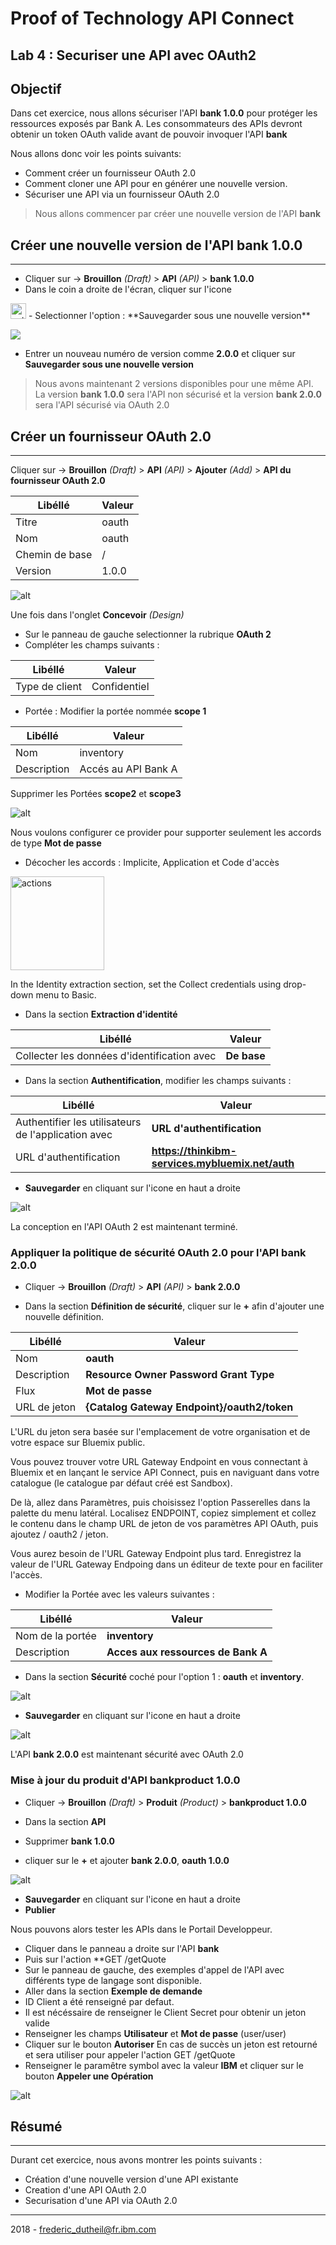 # Proof of Technology API Connect

## Lab 4 : Securiser une API avec OAuth2 

## Objectif 

Dans cet exercice, nous allons sécuriser l'API **bank 1.0.0** pour protéger les ressources exposés par Bank A. Les consommateurs des APIs devront obtenir un token OAuth valide avant de pouvoir invoquer l'API **bank**

Nous allons donc voir les points suivants:

+ Comment créer un fournisseur OAuth 2.0
+ Comment cloner une API pour en générer une nouvelle version.
+ Sécuriser une API via un fournisseur OAuth 2.0 

> Nous allons commencer par créer une nouvelle version de l'API **bank**
>

## Créer une nouvelle version de l'API **bank 1.0.0**
---

- Cliquer sur ->  **Brouillon** *(Draft)* > **API** *(API)* >  **bank 1.0.0**
- Dans le coin a droite de l'écran, cliquer sur l'icone
<img src="img/plusdaction.png" alt="actions" style="width: 25px;"/> 
- Selectionner l'option : **Sauvegarder sous une nouvelle version**

![](img/newversion.png)

- Entrer un nouveau numéro de version comme **2.0.0** et cliquer sur  **Sauvegarder sous une nouvelle version**

> Nous avons maintenant 2 versions disponibles pour une même API.
> La version **bank 1.0.0** sera l'API non sécurisé et la version **bank 2.0.0** sera l'API sécurisé via OAuth 2.0
> 

## Créer un fournisseur OAuth 2.0
---

Cliquer sur -> **Brouillon** *(Draft)* > **API** *(API)* > **Ajouter** *(Add)* > **API du fournisseur OAuth 2.0** 

Libéllé       | Valeur
------------- | -------------
Titre         | oauth
Nom			    | oauth
Chemin de base       | /
Version       | 1.0.0


![alt](img/createoauthapi.gif)

Une fois dans l'onglet **Concevoir** *(Design)*

- Sur le panneau de gauche selectionner la rubrique **OAuth 2**
- Compléter les champs suivants :

Libéllé | Valeur
--------|-------
Type de client | Confidentiel

- Portée : Modifier la portée nommée **scope 1**

Libéllé | Valeur
--------|-------
Nom | inventory
Description | Accés au API Bank A

Supprimer les Portées **scope2** et **scope3**

![alt](img/updatescope.gif)

Nous voulons configurer ce provider pour supporter seulement les accords de type **Mot de passe** 

- Décocher les accords : Implicite, Application et Code d'accès

<img src="img/accord.png" alt="actions" style="width: 150px;"/> 

In the Identity extraction section, set the Collect credentials using drop-down menu to Basic.
- Dans la section **Extraction d'identité**

Libéllé | Valeur
--------|-------
Collecter les données d'identification avec | **De base**

- Dans la section **Authentification**,  modifier les champs suivants :

Libéllé | Valeur
--------|-------
Authentifier les utilisateurs de l'application avec | **URL d'authentification**
URL d'authentification | **https://thinkibm-services.mybluemix.net/auth**

- **Sauvegarder** en cliquant sur l'icone en haut a droite 

![alt](img/save.png)

La conception en l'API OAuth 2 est maintenant terminé.


### Appliquer la politique de sécurité OAuth 2.0 pour l'API **bank 2.0.0**

- Cliquer ->  **Brouillon** *(Draft)* > **API** *(API)* >  **bank 2.0.0**

- Dans la section **Définition de sécurité**, cliquer sur le **+** afin d'ajouter une nouvelle définition.

Libéllé | Valeur
--------|-------
Nom | **oauth**
Description | **Resource Owner Password Grant Type**
Flux | **Mot de passe**
URL de jeton | **{Catalog Gateway Endpoint}/oauth2/token**

L'URL du jeton sera basée sur l'emplacement de votre organisation et de votre espace sur Bluemix public.

Vous pouvez trouver votre URL Gateway Endpoint en vous connectant à Bluemix et en lançant le service API Connect, puis en naviguant dans votre catalogue (le catalogue par défaut créé est Sandbox).

De là, allez dans Paramètres, puis choisissez l'option Passerelles dans la palette du menu latéral. Localisez ENDPOINT, copiez simplement et collez le contenu dans le champ URL de jeton de vos paramètres API OAuth, puis ajoutez / oauth2 / jeton.

Vous aurez besoin de l'URL Gateway Endpoint plus tard. Enregistrez la valeur de l'URL Gateway Endpoing dans un éditeur de texte pour en faciliter l'accès.

- Modifier la Portée avec les valeurs suivantes :

Libéllé | Valeur
--------|-------
Nom de la portée | **inventory**
Description | **Acces aux ressources de Bank A**


- Dans la section **Sécurité** coché pour l'option 1 :  **oauth** et **inventory**.

![alt](img/applysecurity.png)


- **Sauvegarder** en cliquant sur l'icone en haut a droite 

![alt](img/save.png)

L'API **bank 2.0.0** est maintenant sécurité avec OAuth 2.0

### Mise à jour du produit d'API **bankproduct 1.0.0**

- Cliquer ->  **Brouillon** *(Draft)* > **Produit** *(Product)* >  **bankproduct 1.0.0**

- Dans la section **API** 
- Supprimer **bank 1.0.0** 
- cliquer sur le **+** et ajouter **bank 2.0.0**, **oauth 1.0.0**
 
![alt](img/updateproduct.png)

- **Sauvegarder** en cliquant sur l'icone en haut a droite 
- **Publier**


Nous pouvons alors tester les APIs dans le Portail Developpeur.

- Cliquer dans le panneau a droite sur l'API **bank**
- Puis sur l'action **GET /getQuote
- Sur le panneau de gauche, des exemples d'appel de l'API avec différents type de langage sont disponible.
- Aller dans la section **Exemple de demande**
- ID Client a été renseigné par defaut.
- Il est nécéssaire de renseigner le Client Secret pour obtenir un jeton valide
- Renseigner les champs **Utilisateur** et **Mot de passe** (user/user)
- Cliquer sur le bouton **Autoriser**
En cas de succès un jeton est retourné et sera utiliser pour appeler l'action GET /getQuote
- Renseigner le paramêtre symbol avec la valeur **IBM** et cliquer sur le bouton **Appeler une Opération**

![alt](img/testoauthapi.gif)

## Résumé
---

Durant cet exercice, nous avons montrer les points suivants :
 
- Création d'une nouvelle version d'une API existante 
- Creation d'une API OAuth 2.0
- Securisation d'une API via OAuth 2.0

---

2018 - frederic_dutheil@fr.ibm.com